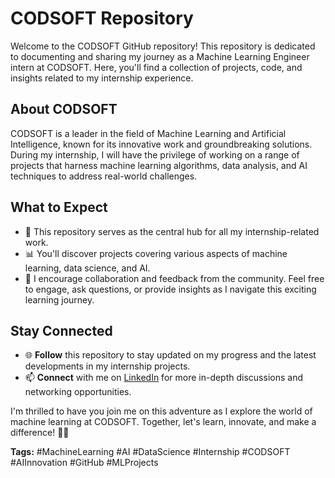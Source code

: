 # CODSOFT Repository

Welcome to the CODSOFT GitHub repository! This repository is dedicated to documenting and sharing my journey as a Machine Learning Engineer intern at CODSOFT. Here, you'll find a collection of projects, code, and insights related to my internship experience.

## About CODSOFT

CODSOFT is a leader in the field of Machine Learning and Artificial Intelligence, known for its innovative work and groundbreaking solutions. During my internship, I will have the privilege of working on a range of projects that harness machine learning algorithms, data analysis, and AI techniques to address real-world challenges.

## What to Expect

- 🚀 This repository serves as the central hub for all my internship-related work.
- 📊 You'll discover projects covering various aspects of machine learning, data science, and AI.
- 🤝 I encourage collaboration and feedback from the community. Feel free to engage, ask questions, or provide insights as I navigate this exciting learning journey.

## Stay Connected

- 🌐 **Follow** this repository to stay updated on my progress and the latest developments in my internship projects.
- 📫 **Connect** with me on [LinkedIn](https://www.linkedin.com/in/abdullah-abu-abdullah-muhammad-zubair-577bb3218/) for more in-depth discussions and networking opportunities.

I'm thrilled to have you join me on this adventure as I explore the world of machine learning at CODSOFT. Together, let's learn, innovate, and make a difference! 🤖✨

**Tags:** #MachineLearning #AI #DataScience #Internship #CODSOFT #AIInnovation #GitHub #MLProjects
